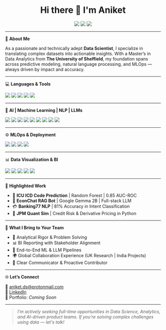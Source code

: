 <h1 align="center">Hi there 👋 I'm Aniket</h1>

<p align="center">
  <img src="https://img.shields.io/badge/Data%20Scientist-%F0%9F%92%BB-blue?style=for-the-badge">
  <img src="https://img.shields.io/badge/Data%20Engineer-%F0%9F%94%A7-green?style=for-the-badge">
  <img src="https://img.shields.io/badge/Data%20Analyst-%F0%9F%93%8A-yellow?style=for-the-badge">
</p>

---

🎯 **About Me**

As a passionate and technically adept **Data Scientist**, I specialize in translating complex datasets into actionable insights. With a Master’s in Data Analytics from **The University of Sheffield**, my foundation spans across predictive modeling, natural language processing, and MLOps — always driven by impact and accuracy.

---

💻 **Languages & Tools**

<p>
  <img src="https://img.shields.io/badge/Python-3776AB?style=flat-square&logo=python&logoColor=white" />
  <img src="https://img.shields.io/badge/SQL-4479A1?style=flat-square&logo=postgresql&logoColor=white" />
  <img src="https://img.shields.io/badge/R-276DC3?style=flat-square&logo=r&logoColor=white" />
  <img src="https://img.shields.io/badge/C++-00599C?style=flat-square&logo=c%2B%2B&logoColor=white" />
  <img src="https://img.shields.io/badge/HTML-E34F26?style=flat-square&logo=html5&logoColor=white" />
</p>

---

🧠 **AI | Machine Learning | NLP | LLMs**

<p>
  <img src="https://img.shields.io/badge/TensorFlow-FF6F00?style=flat-square&logo=tensorflow&logoColor=white" />
  <img src="https://img.shields.io/badge/Keras-D00000?style=flat-square&logo=keras&logoColor=white" />
  <img src="https://img.shields.io/badge/ScikitLearn-F7931E?style=flat-square&logo=scikit-learn&logoColor=white" />
  <img src="https://img.shields.io/badge/Pandas-150458?style=flat-square&logo=pandas&logoColor=white" />
  <img src="https://img.shields.io/badge/Numpy-013243?style=flat-square&logo=numpy&logoColor=white" />
  <img src="https://img.shields.io/badge/NLP-BE95FF?style=flat-square&logo=openai&logoColor=white" />
  <img src="https://img.shields.io/badge/HuggingFace-FFD21F?style=flat-square&logo=huggingface&logoColor=black" />
  <img src="https://img.shields.io/badge/Google%20Gemma-6699CC?style=flat-square&logo=google&logoColor=white" />
  <img src="https://img.shields.io/badge/OpenAI-412991?style=flat-square&logo=openai&logoColor=white" />
</p>

---

⚙️ **MLOps & Deployment**

<p>
  <img src="https://img.shields.io/badge/Kubernetes-326CE5?style=flat-square&logo=kubernetes&logoColor=white" />
  <img src="https://img.shields.io/badge/Docker-2496ED?style=flat-square&logo=docker&logoColor=white" />
  <img src="https://img.shields.io/badge/ZenML-8B5CF6?style=flat-square&logo=zenml&logoColor=white" />
  <img src="https://img.shields.io/badge/AWS%20S3-232F3E?style=flat-square&logo=amazon-aws&logoColor=white" />
</p>

---

📊 **Data Visualization & BI**

<p>
  <img src="https://img.shields.io/badge/Power%20BI-F2C811?style=flat-square&logo=powerbi&logoColor=white" />
  <img src="https://img.shields.io/badge/Tableau-E97627?style=flat-square&logo=tableau&logoColor=white" />
  <img src="https://img.shields.io/badge/Excel-217346?style=flat-square&logo=microsoft-excel&logoColor=white" />
  <img src="https://img.shields.io/badge/Matplotlib-11557C?style=flat-square&logo=python&logoColor=white" />
  <img src="https://img.shields.io/badge/Plotly-3F4F75?style=flat-square&logo=plotly&logoColor=white" />
</p>

---

🚀 **Highlighted Work**

- 🧠 **ICU ICD Code Prediction** | Random Forest | 0.85 AUC-ROC
- 🤖 **EconChat RAG Bot** | Google Gemma 2B | Full-stack LLM
- 💳 **Banking77 NLP** | 81% Accuracy in Intent Classification
- 🧮 **JPM Quant Sim** | Credit Risk & Derivative Pricing in Python

---

📌 **What I Bring to Your Team**

- 🧠 Analytical Rigor & Problem Solving
- 📊 BI Reporting with Stakeholder Alignment
- 🧱 End-to-End ML & LLM Pipelines
- 🌍 Global Collaboration Experience (UK Research | India Projects)
- 💬 Clear Communicator & Proactive Contributor

---

🌐 **Let’s Connect**

📧 [aniket.ds@protonmail.com](mailto:aniket.ds@protonmail.com)  
🔗 [LinkedIn](https://www.linkedin.com/in/anikettt)  
💼 Portfolio: *Coming Soon*

---

> *I’m actively seeking full-time opportunities in Data Science, Analytics, and AI-driven product teams. If you're solving complex challenges using data — let's talk!*
